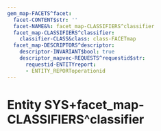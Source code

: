```yaml
---
gem_map-FACETS^facet:
  facet-CONTENT$str: ''
  facet-NAME&%: facet_map-CLASSIFIERS^classifier
  facet_map-CLASSIFIERS^classifier:
    classifier-CLASS&class: class-FACETmap
  facet_map-DESCRIPTORS^descriptor:
    descriptor-INVARIANT$bool: true
    descriptor_mapvec-REQUESTS^requestid$str:
      requestid-ENTITYreport:
      - ENTITY_REPORToperationid
---
```

# Entity SYS+facet_map-CLASSIFIERS^classifier

